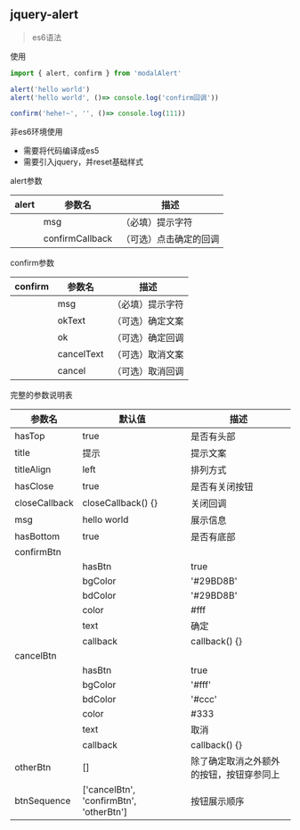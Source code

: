 ## jquery-alert
> es6语法

使用
```js
import { alert, confirm } from 'modalAlert'

alert('hello world')
alert('hello world', ()=> console.log('confirm回调'))

confirm('hehe!~', '', ()=> console.log(111))
```

非es6环境使用
+ 需要将代码编译成es5
+ 需要引入jquery，并reset基础样式

alert参数 

alert|参数名|描述
---|---|---
||msg|（必填）提示字符
||confirmCallback|（可选）点击确定的回调

confirm参数  

confirm|参数名|描述
---|---|---
||msg|（必填）提示字符
||okText|（可选）确定文案
||ok|（可选）确定回调
||cancelText|（可选）取消文案
||cancel|（可选）取消回调

完整的参数说明表

参数名|默认值|描述
---|---|---
hasTop|true|是否有头部
title|提示|提示文案
titleAlign|left|排列方式
hasClose|true|是否有关闭按钮
closeCallback|closeCallback() {}|关闭回调
msg|hello world|展示信息
hasBottom|true|是否有底部
confirmBtn||
||hasBtn|true|是否有该按钮
||bgColor|'#29BD8B'|按钮背景色
||bdColor|'#29BD8B'|按钮边框色
||color|#fff|按钮字体色
||text|确定|文案
||callback|callback() {}|回调
cancelBtn||
||hasBtn|true|是否有该按钮
||bgColor|'#fff'|按钮背景色
||bdColor|'#ccc'|按钮边框色
||color|#333|按钮字体色
||text|取消|文案
||callback|callback() {}|回调
otherBtn|[]|除了确定取消之外额外的按钮，按钮穿参同上
btnSequence|['cancelBtn', 'confirmBtn', 'otherBtn']|按钮展示顺序


